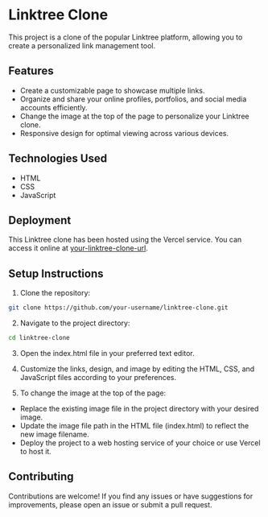 # Linktree Clone

This project is a clone of the popular Linktree platform, allowing you to create a personalized link management tool.

## Features

- Create a customizable page to showcase multiple links.
- Organize and share your online profiles, portfolios, and social media accounts efficiently.
- Change the image at the top of the page to personalize your Linktree clone.
- Responsive design for optimal viewing across various devices.

## Technologies Used

- HTML
- CSS
- JavaScript

## Deployment

This Linktree clone has been hosted using the Vercel service. You can access it online at [your-linktree-clone-url](https://linktree-clone-doomsday4.vercel.app/).

## Setup Instructions

1. Clone the repository:

```bash
git clone https://github.com/your-username/linktree-clone.git
```
2. Navigate to the project directory:
```bash
cd linktree-clone
```
3. Open the index.html file in your preferred text editor.

4. Customize the links, design, and image by editing the HTML, CSS, and JavaScript files according to your preferences.

5. To change the image at the top of the page:

- Replace the existing image file in the project directory with your desired image.
- Update the image file path in the HTML file (index.html) to reflect the new image filename.
- Deploy the project to a web hosting service of your choice or use Vercel to host it.

## Contributing
Contributions are welcome! If you find any issues or have suggestions for improvements, please open an issue or submit a pull request.